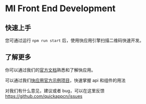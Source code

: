 # MI Front End Development

## 快速上手

您可通过运行 `npm run start` 后，使用快应用引擎扫描二维码快速开发。

## 了解更多

你可以通过我们的[官方文档](https://doc.quickapp.cn/)熟悉和了解快应用。

可以通过我们[快应用官方示例项目](https://github.com/quickappcn/sample)，快速掌握
api 和组件的用法

对我们有什么意见，建议或者 bug，可以在这里反馈
https://github.com/quickappcn/issues

